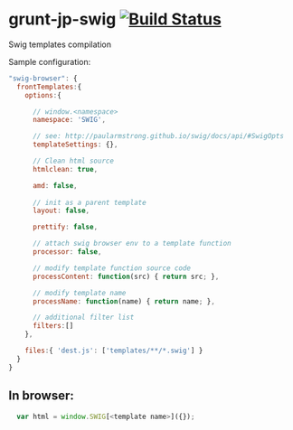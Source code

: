 grunt-jp-swig [![Build Status](https://travis-ci.org/johnpitcher/grunt-jp-swig.png?branch=htmlclean)](https://travis-ci.org/johnpitcher/grunt-jp-swig)
=============

Swig templates compilation


Sample configuration:

```JavaScript
"swig-browser": {
  frontTemplates:{
    options:{

      // window.<namespace>
      namespace: 'SWIG',

      // see: http://paularmstrong.github.io/swig/docs/api/#SwigOpts
      templateSettings: {},

      // Clean html source
      htmlclean: true,

      amd: false,
      
      // init as a parent template
      layout: false,

      prettify: false,

      // attach swig browser env to a template function
      processor: false, 

      // modify template function source code 
      processContent: function(src) { return src; },

      // modify template name
      processName: function(name) { return name; },

      // additional filter list 
      filters:[]
    },

    files:{ 'dest.js': ['templates/**/*.swig'] }
  }	
}
```

In browser:
----------------

```JavaScript
  var html = window.SWIG[<template name>]({});
```

